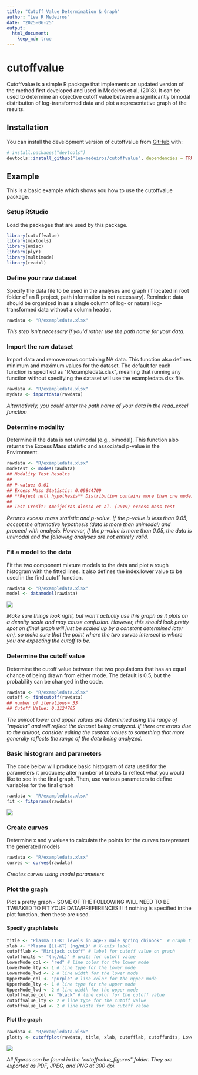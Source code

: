 ```yaml
---
title: "Cutoff Value Determination & Graph"
author: "Lea R Medeiros"
date: "2025-06-25"
output:
  html_document:
    keep_md: true
---
```


<!-- README.md is generated from README.Rmd. Please edit that file -->



# cutoffvalue

Cutoffvalue is a simple R package that implements an updated version of the method first developed and used in Medeiros et al. (2018). It can be used to determine an objective cutoff value between a significantly bimodal distribution of log-transformed data and plot a representative graph of the results.

## Installation

You can install the development version of cutoffvalue from [GitHub](https://github.com/lea-medeiros/cutoffvalue.git) with:

``` r
# install.packages("devtools")
devtools::install_github("lea-medeiros/cutoffvalue", dependencies = TRUE, build_vignettes = TRUE)
```

## Example

This is a basic example which shows you how to use the cutoffvalue package.

### Setup RStudio

Load the packages that are used by this package.


``` r
library(cutoffvalue)
library(mixtools)
library(Hmisc)
library(plyr)
library(multimode)
library(readxl)
```

### Define your raw dataset

Specify the data file to be used in the analyses and graph (if located in root folder of an R project, path information is not necessary). Reminder: data should be organized in as a single column of log- or natural log-transformed data without a column header.


``` r
rawdata <- "R/exampledata.xlsx"
```

*This step isn't necessary if you'd rather use the path name for your data.*

### Import the raw dataset

Import data and remove rows containing NA data. This function also defines minimum and maximum values for the dataset. The default for each function is specified as "R/exampledata.xlsx", meaning that running any function without specifying the dataset will use the exampledata.xlsx file.


``` r
rawdata <- "R/exampledata.xlsx"
mydata <- importdata(rawdata)
```

*Alternatively, you could enter the path name of your data in the read_excel function*

### Determine modality

Determine if the data is not unimodal (e.g., bimodal). This function also returns the Excess Mass statistic and associated p-value in the Environment.


``` r
rawdata <- "R/exampledata.xlsx"
modetest <- modes(rawdata)
## Modality Test Results
## 
## P-value: 0.01 
## Excess Mass Statistic: 0.09844709 
## **Reject null hypothesis** Distribution contains more than one mode; proceed with analyses.
## 
## Test Credit: Ameijeiras-Alonso et al. (2019) excess mass test
```

*Returns excess mass statistic and p-value. If the p-value is less than 0.05, accept the alternative hypothesis (data is more than unimodal) and proceed with analysis. However, if the p-value is more than 0.05, the data is unimodal and the following analyses are not entirely valid.*

### Fit a model to the data

Fit the two component mixture models to the data and plot a rough histogram with the fitted lines. It also defines the index.lower value to be used in the find.cutoff function.


``` r
rawdata <- "R/exampledata.xlsx"
model <- datamodel(rawdata)
```

<img src="man/cutoffvalue_figures/README-model-data-1.jpeg" style="display: block; margin: auto;" />

*Make sure things look right, but won’t actually use this graph as it plots on a density scale and may cause confusion. However, this should look pretty spot on (final graph will just be scaled up by a constant determined later on), so make sure that the point where the two curves intersect is where you are expecting the cutoff to be.*

### Determine the cutoff value

Determine the cutoff value between the two populations that has an equal chance of being drawn from either mode. The default is 0.5, but the probability can be changed in the code.


``` r
rawdata <- "R/exampledata.xlsx"
cutoff <- findcutoff(rawdata)
## number of iterations= 33
## Cutoff Value: 0.1124705
```

*The uniroot lower and upper values are determined using the range of "mydata" and will reflect the dataset being analyzed. If there are errors due to the uniroot, consider editing the custom values to something that more generally reflects the range of the data being analyzed.*

### Basic histogram and parameters

The code below will produce basic histogram of data used for the parameters it produces; alter number of breaks to reflect what you would like to see in the final graph. Then, use various parameters to define variables for the final graph


``` r
rawdata <- "R/exampledata.xlsx"
fit <- fitparams(rawdata)
```

<img src="man/cutoffvalue_figures/README-basic-histogram-1.jpeg" style="display: block; margin: auto;" />

### Create curves

Determine x and y values to calculate the points for the curves to represent the generated models


``` r
rawdata <- "R/exampledata.xlsx"
curves <- curves(rawdata)
```

*Creates curves using model parameters*

### Plot the graph

Plot a pretty graph - SOME OF THE FOLLOWING WILL NEED TO BE TWEAKED TO FIT YOUR DATA/PREFERENCES!!! If nothing is specified in the plot function, then these are used.

#### Specify graph labels


``` r
title <- "Plasma 11-KT levels in age-2 male spring chinook"  # Graph title
xlab <- "Plasma [11-KT] (ng/mL)" # X-axis label
cutofflab <- "Minijack cutoff" # label for cutoff value on graph
cutoffunits <- "(ng/mL)" # units for cutoff value
LowerMode_col <- "red" # line color for the lower mode
LowerMode_lty <- 1 # line type for the lower mode
LowerMode_lwd <- 2 # line width for the lower mode
UpperMode_col <- "purple" # line color for the upper mode
UpperMode_lty <- 1 # line type for the upper mode
UpperMode_lwd <- 2 # line width for the upper mode
cutoffvalue_col <- "black" # line color for the cutoff value
cutoffvalue_lty <- 2 # line type for the cutoff value
cutoffvalue_lwd <- 2 # line width for the cutoff value
```

#### Plot the graph


``` r
rawdata <- "R/exampledata.xlsx"
plotty <- cutoffplot(rawdata, title, xlab, cutofflab, cutoffunits, LowerMode_col, LowerMode_lty, LowerMode_lwd, UpperMode_col, UpperMode_lty, UpperMode_lwd, cutoffvalue_col, cutoffvalue_lty, cutoffvalue_lwd)
```

<img src="man/cutoffvalue_figures/README-graph-1.jpeg" style="display: block; margin: auto;" />

*All figures can be found in the "cutoffvalue_figures" folder. They are exported as PDF, JPEG, and PNG at 300 dpi.*
